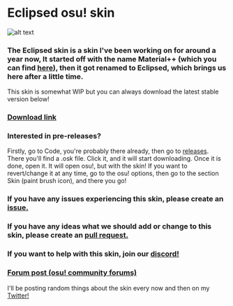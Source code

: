 # Eclipsed osu! skin
![alt text](https://i.imgur.com/wcZIRNq.png "Eclipsed Logo")

### The Eclipsed skin is a skin I've been working on for around a year now, It started off with the name Material++ (which you can find [here](https://github.com/Hubza/MPP-osu)), then it got renamed to Eclipsed, which brings us here after a little time. 

This skin is somewhat WIP but you can always download the latest stable version below!

### [Download link](https://github.com/Hubza/eclipsed/releases/latest/download/Eclipsed.osk)

### Interested in pre-releases?
Firstly, go to Code, you're probably there already, then go to [releases](https://github.com/Hubza/Eclipsed/releases). There you'll find a .osk file. Click it, and it will start downloading. Once it is done, open it. It will open osu!, but with the skin! If you want to revert/change it at any time, go to the osu! options, then go to the section Skin (paint brush icon), and there you go!

### If you have any issues experiencing this skin, please create an [issue.](https://github.com/Hubza/Eclipsed/issues)
### If you have any ideas what we should add or change to this skin, please create an [pull request.](https://github.com/Hubza/Eclipsed/pulls)
### If you want to help with this skin, join our [discord!](https://discord.gg/MCD5w2)

### [Forum post (osu! community forums)](https://osu.ppy.sh/community/forums/topics/908840)



I'll be posting random things about the skin every now and then on my [Twitter!](https://twitter.com/hubziii)
